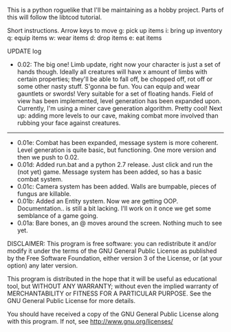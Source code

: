 This is a python roguelike that I'll be maintaining as a hobby project.
Parts of this will follow the libtcod tutorial.

Short instructions.
Arrow keys to move
g: pick up items
i: bring up inventory
q: equip items
w: wear items
d: drop items
e: eat items

UPDATE log
- 0.02: The big one! Limb update, right now your character is just a set of hands though.
Ideally all creatures will have x amount of limbs with certain properties; they'll be able to
fall off, be chopped off, rot off or some other nasty stuff. S'gonna be fun.
You can equip and wear gauntlets or swords! Very suitable for a set of floating hands.
Field of view has been implemented, level generation has been expanded upon. Currently,
I'm using a miner cave generation algorithm. Pretty cool! Next up: adding more levels to
our cave, making combat more involved than rubbing your face against creatures.

---

- 0.01e: Combat has been expanded, message system is more coherent. Level generation
is quite basic, but functioning. One more version and then we push to 0.02.
- 0.01d: Added run.bat and a python 2.7 release. Just click and run the (not yet) game.
Message system has been added, so has a basic combat system.
- 0.01c: Camera system has been added. Walls are bumpable, pieces of fungus are killable.
- 0.01b: Added an Entity system. Now we are getting OOP. Documentation..
is still a bit lacking. I'll work on it once we get some semblance of a 
game going.
- 0.01a: Bare bones, an @ moves around the screen. Nothing much to see
yet.

DISCLAIMER:
This program is free software: you can redistribute it and/or modify it
under the terms of the GNU General Public License as published by the
Free Software Foundation, either version 3 of the License, or (at your
option) any later version.

This program is distributed in the hope that it will be useful as
educational tool, but WITHOUT ANY WARRANTY; without even the implied
warranty of MERCHANTABILITY or FITNESS FOR A PARTICULAR PURPOSE.  See
the GNU General Public License for more details.

You should have received a copy of the GNU General Public License along
with this program.  If not, see <http://www.gnu.org/licenses/>
